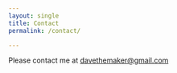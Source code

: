 ```yaml
---
layout: single
title: Contact
permalink: /contact/

---
```



Please contact me at davethemaker@gmail.com

